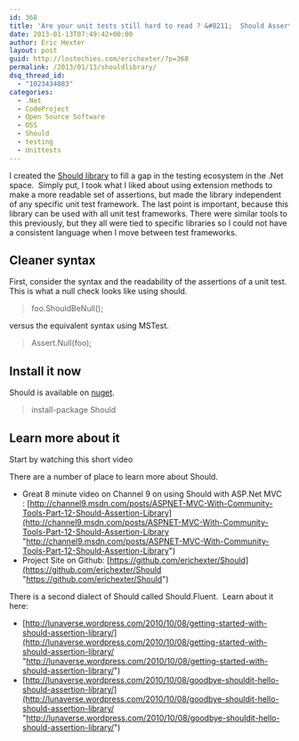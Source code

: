 ```yaml
---
id: 368
title: 'Are your unit tests still hard to read ? &#8211;  Should Assertion Library'
date: 2013-01-13T07:49:42+00:00
author: Eric Hexter
layout: post
guid: http://lostechies.com/erichexter/?p=368
permalink: /2013/01/13/shouldlibrary/
dsq_thread_id:
  - "1023434083"
categories:
  - .Net
  - CodeProject
  - Open Source Software
  - OSS
  - Should
  - testing
  - Unittests
---
```

I created the <a href="https://github.com/erichexter/Should/blob/master/README.markdown" target="_blank">Should library</a> to fill a gap in the testing ecosystem in the .Net space.  Simply put, I took what I liked about using extension methods to make a more readable set of assertions, but made the library independent of any specific unit test framework. The last point is important, because this library can be used with all unit test frameworks. There were similar tools to this previously, but they all were tied to specific libraries so I could not have a consistent language when I move between test frameworks.

## Cleaner syntax

First, consider the syntax and the readability of the assertions of a unit test. This is what a null check looks like using should.

> foo.ShouldBeNull();

versus the equivalent syntax using MSTest.

> Assert.Null(foo);

## Install it now

Should is available on <a href="http://nuget.org/packages/should" target="_blank">nuget</a>.

> install-package Should

## Learn more about it

Start by watching this short video


  
There are a number of place to learn more about Should.

  * Great 8 minute video on Channel 9 on using Should with ASP.Net MVC : [http://channel9.msdn.com/posts/ASPNET-MVC-With-Community-Tools-Part-12-Should-Assertion-Library](http://channel9.msdn.com/posts/ASPNET-MVC-With-Community-Tools-Part-12-Should-Assertion-Library "http://channel9.msdn.com/posts/ASPNET-MVC-With-Community-Tools-Part-12-Should-Assertion-Library")
  * Project Site on Github: [https://github.com/erichexter/Should](https://github.com/erichexter/Should "https://github.com/erichexter/Should")

There is a second dialect of Should called Should.Fluent.  Learn about it here:

  * [http://lunaverse.wordpress.com/2010/10/08/getting-started-with-should-assertion-library/](http://lunaverse.wordpress.com/2010/10/08/getting-started-with-should-assertion-library/ "http://lunaverse.wordpress.com/2010/10/08/getting-started-with-should-assertion-library/")
  * [http://lunaverse.wordpress.com/2010/10/08/goodbye-shouldit-hello-should-assertion-library/](http://lunaverse.wordpress.com/2010/10/08/goodbye-shouldit-hello-should-assertion-library/ "http://lunaverse.wordpress.com/2010/10/08/goodbye-shouldit-hello-should-assertion-library/")